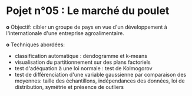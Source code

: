 # Pojet n°05 : Le marché du poulet

**o** Objectif: cibler un groupe de pays en vue d'un développement à l'internationale d'une entreprise agroalimentaire.

**o** Techniques abordées:
- classification automatique : dendogramme et k-means
- visualisation du partitionnement sur des plans factoriels
- test d'adéquation à une loi normale : test de Kolmogorov
- test de différenciation d'une variable gaussienne par comparaison des moyennes: taille des échantillons, indépendances des données, loi de distribution, symétrie et présence de outliers
